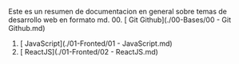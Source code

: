Este es un resumen de documentacion en general sobre temas de desarrollo web en formato md.
00.   [ Git Github](./00-Bases/00 - Git Github.md)
01.   [ JavaScript](./01-Fronted/01 - JavaScript.md)
02.  [ ReactJS](./01-Fronted/02 - ReactJS.md)





